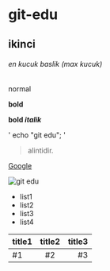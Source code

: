 # git-edu
## ikinci
###### en kucuk baslik (max kucuk)

normal

**bold**

**bold _italik_**

' echo "git edu"; '

> alintidir.

[Google](http://gooogle.com) 

![git edu](https://www.google.com/url?sa=i&url=https%3A%2F%2Fmedium.com%2Fringcentral-ux%2Fhow-to-create-your-own-illustration-system-step-1-get-inspired-47180e5f4a78&psig=AOvVaw34dSK6iaBcD8tzJTjJp6yu&ust=1620171369441000&source=images&cd=vfe&ved=0CAIQjRxqFwoTCPjD8urWrvACFQAAAAAdAAAAABAD)

- list1
- list2
- list3
- list4

| title1 | title2 | title3 |
| :---    | :---:    | ---:    |
|   #1   |   #2   |   #3   |
